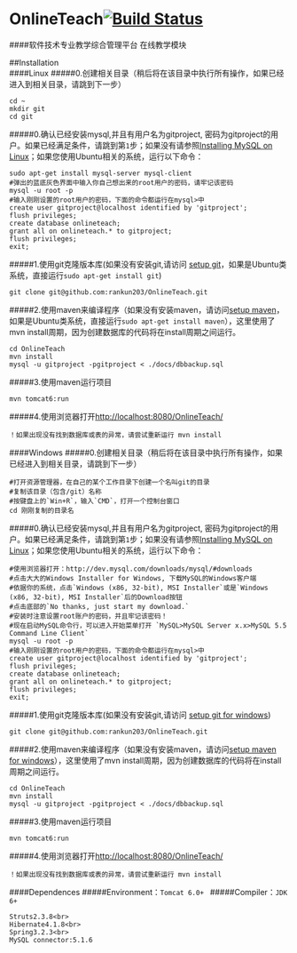 OnlineTeach[![Build Status](https://travis-ci.org/rankun203/OnlineTeach.png)](https://travis-ci.org/rankun203/OnlineTeach)
===========
####软件技术专业教学综合管理平台 在线教学模块

##Installation  
####Linux
#####0.创建相关目录（稍后将在该目录中执行所有操作，如果已经进入到相关目录，请跳到下一步）

    cd ~
    mkdir git
    cd git
#####0.确认已经安装mysql,并且有用户名为gitproject, 密码为gitproject的用户。如果已经满足条件，请跳到第`1`步；如果没有请参照[Installing MySQL on Linux][]；如果您使用Ubuntu相关的系统，运行以下命令：

    sudo apt-get install mysql-server mysql-client
    #弹出的蓝底灰色界面中输入你自己想出来的root用户的密码，请牢记该密码
    mysql -u root -p
    #输入刚刚设置的root用户的密码，下面的命令都运行在mysql>中
    create user gitproject@localhost identified by 'gitproject';
    flush privileges;
    create database onlineteach;
    grant all on onlineteach.* to gitproject;
    flush privileges;
    exit;
#####1.使用git克隆版本库(如果没有安装git,请访问 [setup git][]，如果是Ubuntu类系统，直接运行`sudo apt-get install git`)

    git clone git@github.com:rankun203/OnlineTeach.git
#####2.使用maven来编译程序（如果没有安装maven，请访问[setup maven][]，如果是Ubuntu类系统，直接运行`sudo apt-get install maven`），这里使用了mvn install周期，因为创建数据库的代码将在install周期之间运行。

    cd OnlineTeach
    mvn install
    mysql -u gitproject -pgitproject < ./docs/dbbackup.sql
#####3.使用maven运行项目

    mvn tomcat6:run
#####4.使用浏览器打开[http://localhost:8080/OnlineTeach/][]

    ！如果出现没有找到数据库或表的异常，请尝试重新运行 mvn install
####Windows
#####0.创建相关目录（稍后将在该目录中执行所有操作，如果已经进入到相关目录，请跳到下一步）

    #打开资源管理器，在自己的某个工作目录下创建一个名叫git的目录
    #复制该目录（包含/git）名称
    #按键盘上的`Win+R`，输入`CMD`，打开一个控制台窗口
    cd 刚刚复制的目录名
#####0.确认已经安装mysql,并且有用户名为gitproject, 密码为gitproject的用户。如果已经满足条件，请跳到第`1`步；如果没有请参照[Installing MySQL on Linux][]；如果您使用Ubuntu相关的系统，运行以下命令：

    #使用浏览器打开：http://dev.mysql.com/downloads/mysql/#downloads
    #点击大大的Windows Installer for Windows, 下载MySQL的Windows客户端
    #依据你的系统，点击`Windows (x86, 32-bit), MSI Installer`或是`Windows (x86, 32-bit), MSI Installer`后的Download按钮
    #点击底部的`No thanks, just start my download.`
    #安装时注意设置root账户的密码，并且牢记该密码！
    #现在启动MySQL命令行，可以进入开始菜单打开 `MySQL>MySQL Server x.x>MySQL 5.5 Command Line Client`
    mysql -u root -p
    #输入刚刚设置的root用户的密码，下面的命令都运行在mysql>中
    create user gitproject@localhost identified by 'gitproject';
    flush privileges;
    create database onlineteach;
    grant all on onlineteach.* to gitproject;
    flush privileges;
    exit;
#####1.使用git克隆版本库(如果没有安装git,请访问 [setup git for windows][])

    git clone git@github.com:rankun203/OnlineTeach.git
#####2.使用maven来编译程序（如果没有安装maven，请访问[setup maven for windows][]），这里使用了mvn install周期，因为创建数据库的代码将在install周期之间运行。

    cd OnlineTeach
    mvn install
    mysql -u gitproject -pgitproject < ./docs/dbbackup.sql
#####3.使用maven运行项目

    mvn tomcat6:run
#####4.使用浏览器打开[http://localhost:8080/OnlineTeach/][]

    ！如果出现没有找到数据库或表的异常，请尝试重新运行 mvn install


####Dependences
#####Environment：`Tomcat 6.0+ `
#####Compiler：`JDK 6+ `

    Struts2.3.8<br>
    Hibernate4.1.8<br>
    Spring3.2.3<br>
    MySQL connector:5.1.6

[setup git]: https://help.github.com/articles/set-up-git
[Installing MySQL on Linux]: http://dev.mysql.com/doc/refman/5.7/en/linux-installation.html
[setup maven]: http://www.mkyong.com/maven/how-to-install-maven-in-ubuntu/
[http://localhost:8080/OnlineTeach/]: http://localhost:8080/OnlineTeach/
[setup git for windows]: http://www.xbc.me/install-git-on-windows/
[setup maven for windows]: http://hzbook.group.iteye.com/group/wiki/2872-Maven-in-action#3338
